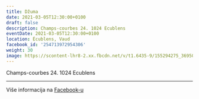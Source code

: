 ```yaml
---
title: Džuma
date: 2021-03-05T12:30:00+0100
draft: false
description: Champs-courbes 24. 1024 Ecublens
eventDate: 2021-03-05T12:30:00+0100
location: Écublens, Vaud
facebook_id: '254713972954306'
weight: 30
image: https://scontent-lhr8-2.xx.fbcdn.net/v/t1.6435-9/155294275_3695079563921169_4909597834044538694_n.jpg?_nc_cat=101&ccb=1-7&_nc_sid=9e60e4&_nc_ohc=h0kdmj5xQY4Q7kNvwF4q8NU&_nc_oc=AdlvdJmjp2kPI9do_b2ZzB0O056j7BWqXy5f1e5gEI_zJWp_G99Ka0XzKctajSSuEz8&_nc_zt=23&_nc_ht=scontent-lhr8-2.xx&edm=ABTKTjYEAAAA&_nc_gid=QtG5mVOvZUVzaNJEzAuCdw&oh=00_AfTVWw3Vdom6CNoWTZrN_UcXDrEWm82RIMQ7yz6wpay-uw&oe=6892AD5B
---
```


Champs-courbes 24. 1024 Ecublens

---

Više informacija na [Facebook-u](https://facebook.com/events/254713972954306)